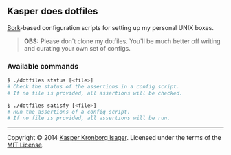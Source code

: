 ## Kasper does dotfiles

[Bork](https://github.com/mattly/bork)-based configuration scripts for setting up my personal UNIX boxes.

> __OBS:__ Please don't clone my dotfiles. You'll be much better off writing and curating your own set of configs. 

### Available commands

```sh
$ ./dotfiles status [<file>]
# Check the status of the assertions in a config script.
# If no file is provided, all assertions will be checked.

$ ./dotfiles satisfy [<file>]
# Run the assertions of a config script.
# If no file is provided, all assertions will be run.
```

---
Copyright &copy; 2014 [Kasper Kronborg Isager](https://github.com/kasperisager). Licensed under the terms of the [MIT License](LICENSE.md).
